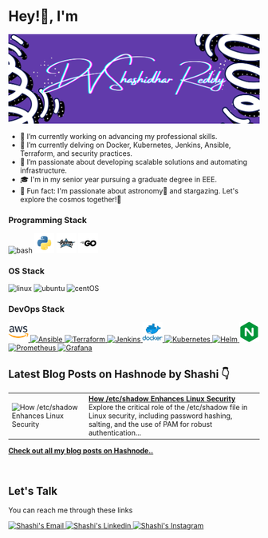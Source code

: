 # Hey!👋, I'm

![Profile Image](https://github.com/Shashi2504/Shashi2504/blob/main/Profile.png?raw=true)

- 🔭 I’m currently working on advancing my professional skills.
- 🌱 I’m currently delving on Docker, Kubernetes, Jenkins, Ansible, Terraform, and security practices.
- 🚀 I’m passionate about developing scalable solutions and automating infrastructure.
- 🎓 I'm in my senior year pursuing a graduate degree in EEE.
- 🌟 Fun fact: I'm passionate about astronomy🌠 and stargazing. Let's explore the cosmos together!🔭

### Programming Stack

<p align="left"><img src="https://www.vectorlogo.zone/logos/gnu_bash/gnu_bash-icon.svg" alt="bash" title="bash" title="bash" width="40" height="40"/>  <img src="https://raw.githubusercontent.com/github/explore/80688e429a7d4ef2fca1e82350fe8e3517d3494d/topics/python/python.png" alt="python" title="python" width="40" height="40"/> <img src="https://raw.githubusercontent.com/github/explore/b15b6cf1726418913aafbf337a749dded180279d/topics/groovy/groovy.png" alt="groovy" title="groovy" width="40" height="40"/>  <img src="https://raw.githubusercontent.com/github/explore/80688e429a7d4ef2fca1e82350fe8e3517d3494d/topics/go/go.png" alt="go" title="go" width="40" height="40"/> </p>

### OS Stack

<p align="left"><img src="https://brandlogos.net/wp-content/uploads/2020/03/Linux-logo.png" alt="linux" title="linux" width="40" height="40"/>  <img src="https://www.vectorlogo.zone/logos/ubuntu/ubuntu-icon.svg" alt="ubuntu" title="ubuntu" width="40" height="40"/>  <img src="https://www.vectorlogo.zone/logos/centos/centos-icon.svg" alt="centOS" title="centOS" width="40" height="40"/> </p>

### DevOps Stack

<a href="https://aws.amazon.com/" target="_blank">
    <img title="AWS" height="40px" src="https://raw.githubusercontent.com/devicons/devicon/master/icons/amazonwebservices/amazonwebservices-original-wordmark.svg"/>
</a>
<a href="https://www.ansible.com/" target="_blank">
    <img title="Ansible" height="40px" src="https://www.vectorlogo.zone/logos/ansible/ansible-icon.svg"/>
</a>
<a href="https://www.terraform.io/" target="_blank">
    <img title="Terraform" height="40px" src="https://www.vectorlogo.zone/logos/terraformio/terraformio-icon.svg"/>
</a>
<a href="https://www.jenkins.io/" target="_blank">
    <img title="Jenkins" height="40px" src="https://www.vectorlogo.zone/logos/jenkins/jenkins-icon.svg"/>
</a>
</a>
<a href="https://www.docker.com/" target="_blank">
    <img title="Docker" height="40px" src="https://raw.githubusercontent.com/github/explore/80688e429a7d4ef2fca1e82350fe8e3517d3494d/topics/docker/docker.png"/>
</a>
<a href="https://kubernetes.io/" target="_blank">
    <img title="Kubernetes" height="40px" src="https://www.vectorlogo.zone/logos/kubernetes/kubernetes-icon.svg"/>
</a>
<a href="https://helm.sh/" target="_blank">
    <img title="Helm" height="40px" src="https://www.vectorlogo.zone/logos/helmsh/helmsh-icon.svg"/>
</a>
<a href="https://www.nginx.com/" target="_blank">
    <img title="Nginx" height="40px" src="https://raw.githubusercontent.com/github/explore/85cceaeeaf993ca35664dc37ea24f9237fbbfc14/topics/nginx/nginx.png"/>
</a>
<a href="https://prometheus.io/" target="_blank">
    <img title="Prometheus" height="40px" src="https://www.vectorlogo.zone/logos/prometheusio/prometheusio-icon.svg"/>
</a>
<a href="https://grafana.com/" target="_blank">
    <img title="Grafana" height="40px" src="https://www.vectorlogo.zone/logos/grafana/grafana-icon.svg"/>
</a>



## Latest Blog Posts on Hashnode by Shashi 👇
<!-- HASHNODE_BLOG:START -->
<table>
<tr>
<td><img src="https://cdn.hashnode.com/res/hashnode/image/upload/v1723165473847/6ec730e7-fa3e-4d8e-94db-6e556e9c8471.jpeg?w=1600&h=840&fit=crop&crop=entropy&auto=compress,format&format=webp" alt="How /etc/shadow Enhances Linux Security"></td>
<td><a href="https://sik2912.hashnode.dev/how-etcshadow-enhances-linux-security"><strong>How /etc/shadow Enhances Linux Security</strong></a><br>Explore the critical role of the /etc/shadow file in Linux security, including password hashing, salting, and the use of PAM for robust authentication...</td>
</tr>
</table>
<!-- HASHNODE_BLOG:END -->

<b><a href="https://sik2912.hashnode.dev/">Check out all my blog posts on Hashnode..</a></b>

<br>




## Let's Talk

You can reach me through these links <br>

<div>
<a href="mailto:shashireddy0403@gmail.com">
  <img alt="Shashi's Email" height="70px" src="https://user-images.githubusercontent.com/85930567/175770833-302b4ef2-faeb-421f-88eb-744737a4ad74.png"
/>
</a> 
<a href="https://www.linkedin.com/in/d-v-shashidhar-reddy-9614291b7/">
  <img alt="Shashi's Linkedin" height="70px" src="https://user-images.githubusercontent.com/85930567/175769904-8f101a4f-5415-4855-83d8-11e8c1ee37b1.png" />
</a>
<a href="https://www.instagram.com/shashi_d04/">
  <img alt="Shashi's Instagram" height="70px" src="https://user-images.githubusercontent.com/85930567/175769762-aa808175-4426-428d-b383-8edd363c3573.png" />
</a> 

</div>
